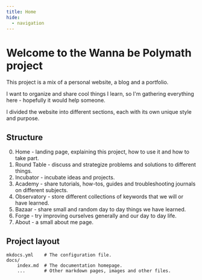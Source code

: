 ```yaml
---
title: Home
hide:
  - navigation
---
```


# Welcome to the Wanna be Polymath project

This project is a mix of a personal website, a blog and a portfolio.

I want to organize and share cool things I learn, so I'm gathering everything here - hopefully it would help someone.

I divided the website into different sections, each with its own unique style and purpose.

## Structure

0. Home - landing page, explaining this project, how to use it and how to take part.
1. Round Table - discuss and strategize problems and solutions to different things.
2. Incubator - incubate ideas and projects.
3. Academy - share tutorials, how-tos, guides and troubleshooting journals on different subjects.
4. Observatory - store different collections of keywords that we will or have learned.
5. Bazaar - share small and random day to day things we have learned.
6. Forge - try improving ourselves generally and our day to day life.
7. About - a small about me page.

## Project layout

```
mkdocs.yml    # The configuration file.
docs/
    index.md  # The documentation homepage.
    ...       # Other markdown pages, images and other files.
```
